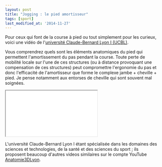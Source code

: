 ```yaml
---
layout: post
title: "Jogging : le pied amortisseur"
tags: [sport]
last_modified_at: '2014-11-27'
---
```


Pour ceux qui font de la course à pied ou tout simplement pour les curieux, voici une vidéo de l'[université Claude-Bernard Lyon I (UCBL)](http://www.univ-lyon1.fr/).

Vous comprendrez quels sont les éléments anatomiques du pied qui permettent l'amortissement du pas pendant la course.
Toute perte de mobilité locale sur l'une de ces structures (ou à distance provoquant une compensation de ces structures)
peut compromettre l'ergonomie du pas et donc l'efficacité de l'amortisseur que forme le complexe jambe + cheville + pied.
Je pense notamment aux entorses de cheville qui sont souvent mal soignées.

<div class="responsive-iframe-youtube-560px">
  <iframe src="//www.youtube.com/embed/-MAxyf6SzVE" allowfullscreen></iframe>
</div>

L'université Claude-Bernard Lyon I étant spécialisée dans les domaines des sciences et technologies, de la santé et des sciences du sport ;
ils proposent beaucoup d'autres videos similaires sur le compte YouTube [Anatomie3DLyon](https://www.youtube.com/user/Anatomie3DLyon).
